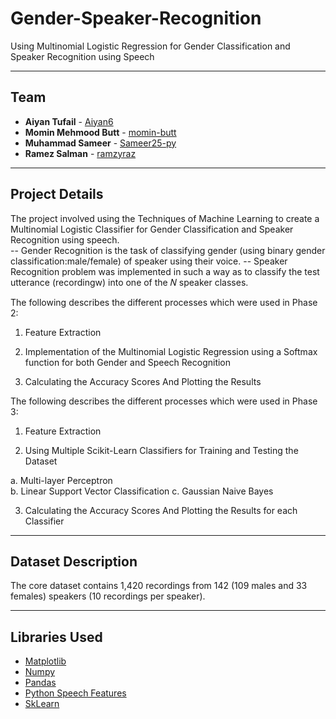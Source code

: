 # Gender-Speaker-Recognition
Using Multinomial Logistic Regression for Gender Classification and Speaker Recognition using Speech

---

## Team

- **Aiyan Tufail** - [Aiyan6](https://github.com/Aiyan6)
- **Momin Mehmood Butt** - [momin-butt](https://github.com/momin-butt)
- **Muhammad Sameer** - [Sameer25-py](https://github.com/Sameer25-py)
- **Ramez Salman** - [ramzyraz](https://github.com/ramzyraz)

---

## Project Details

The project involved using the Techniques of Machine Learning to create a Multinomial Logistic Classifier for Gender Classification and Speaker Recognition using speech.      
-- Gender Recognition is the task of classifying gender (using binary gender classification:male/female) of speaker using their voice. 
-- Speaker Recognition problem was implemented in such a way as to classify the test utterance (recordingw) into one of the 𝑁 speaker classes.

The following describes the different processes which were used in Phase 2:

  1. Feature Extraction

  2. Implementation of the Multinomial Logistic Regression using a Softmax function for both Gender and Speech Recognition

  3. Calculating the Accuracy Scores And Plotting the Results
  
The following describes the different processes which were used in Phase 3:

  1. Feature Extraction

  2. Using Multiple Scikit-Learn Classifiers for Training and Testing the Dataset
  
  a. Multi-layer Perceptron   
  b. Linear Support Vector Classification 
  c. Gaussian Naive Bayes 
    
  3. Calculating the Accuracy Scores And Plotting the Results for each Classifier

---

## Dataset Description

The core dataset contains 1,420 recordings from 142 (109 males and 33 females) speakers (10 recordings per speaker).

---

## Libraries Used

- [Matplotlib](https://matplotlib.org/)
- [Numpy](https://numpy.org/)
- [Pandas](https://pandas.pydata.org/)
- [Python Speech Features](https://pypi.org/project/python_speech_features/)
- [SkLearn](https://scikit-learn.org/stable/)

